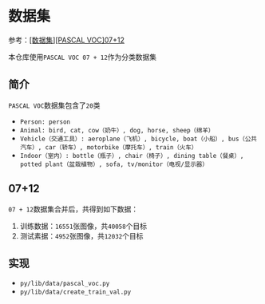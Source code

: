 

# 数据集

参考：[[数据集][PASCAL VOC]07+12](https://blog.zhujian.life/posts/db93f7d2.html)

本仓库使用`PASCAL VOC 07 + 12`作为分类数据集

## 简介

`PASCAL VOC`数据集包含了`20`类

* `Person: person`
* `Animal: bird, cat, cow（奶牛）, dog, horse, sheep（绵羊）`
* `Vehicle（交通工具）: aeroplane（飞机）, bicycle, boat（小船）, bus（公共汽车）, car（轿车）, motorbike（摩托车）, train（火车）`
* `Indoor（室内）: bottle（瓶子）, chair（椅子）, dining table（餐桌）, potted plant（盆栽植物）, sofa, tv/monitor（电视/显示器）`

## 07+12

`07 + 12`数据集合并后，共得到如下数据：

1. 训练数据：`16551`张图像，共`40058`个目标
2. 测试素据：`4952`张图像，共`12032`个目标

## 实现

* `py/lib/data/pascal_voc.py`
* `py/lib/data/create_train_val.py`